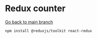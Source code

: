 # Redux counter

[Go back to main branch](https://github.com/pranabdas/react-learning/tree/main)

```console
npm install @reduxjs/toolkit react-redux
```


